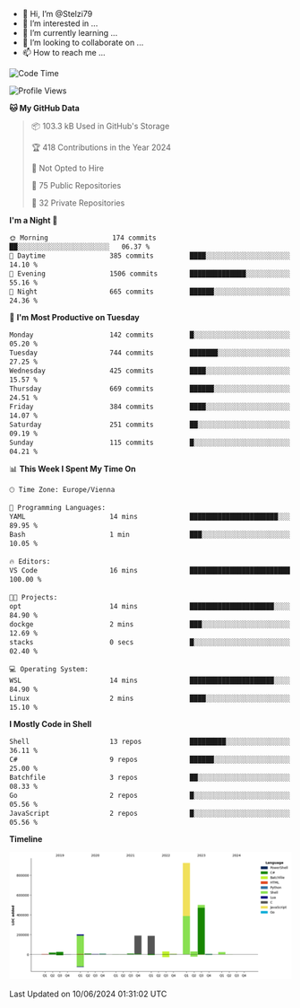 - 👋 Hi, I’m @Stelzi79
- 👀 I’m interested in ...
- 🌱 I’m currently learning ...
- 💞️ I’m looking to collaborate on ...
- 📫 How to reach me ...

<!--START_SECTION:waka-->
![Code Time](http://img.shields.io/badge/Code%20Time-1%2C001%20hrs%2054%20mins-blue)

![Profile Views](http://img.shields.io/badge/Profile%20Views-0-blue)

**🐱 My GitHub Data** 

> 📦 103.3 kB Used in GitHub's Storage 
 > 
> 🏆 418 Contributions in the Year 2024
 > 
> 🚫 Not Opted to Hire
 > 
> 📜 75 Public Repositories 
 > 
> 🔑 32 Private Repositories 
 > 
**I'm a Night 🦉** 

```text
🌞 Morning                174 commits         ██░░░░░░░░░░░░░░░░░░░░░░░   06.37 % 
🌆 Daytime                385 commits         ████░░░░░░░░░░░░░░░░░░░░░   14.10 % 
🌃 Evening                1506 commits        ██████████████░░░░░░░░░░░   55.16 % 
🌙 Night                  665 commits         ██████░░░░░░░░░░░░░░░░░░░   24.36 % 
```
📅 **I'm Most Productive on Tuesday** 

```text
Monday                   142 commits         █░░░░░░░░░░░░░░░░░░░░░░░░   05.20 % 
Tuesday                  744 commits         ███████░░░░░░░░░░░░░░░░░░   27.25 % 
Wednesday                425 commits         ████░░░░░░░░░░░░░░░░░░░░░   15.57 % 
Thursday                 669 commits         ██████░░░░░░░░░░░░░░░░░░░   24.51 % 
Friday                   384 commits         ████░░░░░░░░░░░░░░░░░░░░░   14.07 % 
Saturday                 251 commits         ██░░░░░░░░░░░░░░░░░░░░░░░   09.19 % 
Sunday                   115 commits         █░░░░░░░░░░░░░░░░░░░░░░░░   04.21 % 
```


📊 **This Week I Spent My Time On** 

```text
🕑︎ Time Zone: Europe/Vienna

💬 Programming Languages: 
YAML                     14 mins             ██████████████████████░░░   89.95 % 
Bash                     1 min               ███░░░░░░░░░░░░░░░░░░░░░░   10.05 % 

🔥 Editors: 
VS Code                  16 mins             █████████████████████████   100.00 % 

🐱‍💻 Projects: 
opt                      14 mins             █████████████████████░░░░   84.90 % 
dockge                   2 mins              ███░░░░░░░░░░░░░░░░░░░░░░   12.69 % 
stacks                   0 secs              █░░░░░░░░░░░░░░░░░░░░░░░░   02.40 % 

💻 Operating System: 
WSL                      14 mins             █████████████████████░░░░   84.90 % 
Linux                    2 mins              ████░░░░░░░░░░░░░░░░░░░░░   15.10 % 
```

**I Mostly Code in Shell** 

```text
Shell                    13 repos            █████████░░░░░░░░░░░░░░░░   36.11 % 
C#                       9 repos             ██████░░░░░░░░░░░░░░░░░░░   25.00 % 
Batchfile                3 repos             ██░░░░░░░░░░░░░░░░░░░░░░░   08.33 % 
Go                       2 repos             █░░░░░░░░░░░░░░░░░░░░░░░░   05.56 % 
JavaScript               2 repos             █░░░░░░░░░░░░░░░░░░░░░░░░   05.56 % 
```



**Timeline**

![Lines of Code chart](https://raw.githubusercontent.com/Stelzi79/Stelzi79/main/assets/bar_graph.png)


 Last Updated on 10/06/2024 01:31:02 UTC
<!--END_SECTION:waka-->

<!---
Stelzi79/Stelzi79 is a ✨ special ✨ repository because its `README.md` (this file) appears on your GitHub profile.
You can click the Preview link to take a look at your changes.
--->
